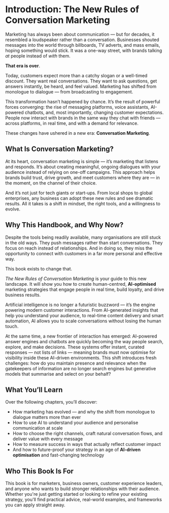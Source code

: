 # Introduction: The New Rules of Conversation Marketing

Marketing has always been about communication — but for decades, it resembled a loudspeaker rather than a conversation. Businesses shouted messages into the world through billboards, TV adverts, and mass emails, hoping something would stick. It was a one-way street, with brands talking *at* people instead of *with* them.

**That era is over**.

Today, customers expect more than a catchy slogan or a well-timed discount. They want real conversations. They want to ask questions, get answers instantly, be heard, and feel valued. Marketing has shifted from monologue to dialogue — from broadcasting to engagement.

This transformation hasn’t happened by chance. It’s the result of powerful forces converging: the rise of messaging platforms, voice assistants, AI-powered chatbots, and, most importantly, changing customer expectations. People now interact with brands in the same way they chat with friends — across platforms, in real time, and with a demand for relevance.

These changes have ushered in a new era: **Conversation Marketing**.

## What Is Conversation Marketing?

At its heart, conversation marketing is simple — it’s marketing that listens and responds. It’s about creating meaningful, ongoing dialogues with your audience instead of relying on one-off campaigns. This approach helps brands build trust, drive growth, and meet customers where they are — in the moment, on the channel of their choice.

And it’s not just for tech giants or start-ups. From local shops to global enterprises, any business can adopt these new rules and see dramatic results. All it takes is a shift in mindset, the right tools, and a willingness to evolve.

## Why This Handbook, and Why Now?

Despite the tools being readily available, many organisations are still stuck in the old ways. They push messages rather than start conversations. They focus on reach instead of relationships. And in doing so, they miss the opportunity to connect with customers in a far more personal and effective way.

This book exists to change that.

*The New Rules of Conversation Marketing* is your guide to this new landscape. It will show you how to create human-centred, **AI-optimised** marketing strategies that engage people in real time, build loyalty, and drive business results.

Artificial intelligence is no longer a futuristic buzzword — it’s the engine powering modern customer interactions. From AI-generated insights that help you understand your audience, to real-time content delivery and smart automation, AI allows you to scale conversations without losing the human touch.

At the same time, a new frontier of interaction has emerged: AI-powered answer engines and chatbots are quickly becoming the way people search, explore, and make decisions. These systems offer instant, curated responses — not lists of links — meaning brands must now optimise for visibility inside these AI-driven environments. This shift introduces fresh challenges: how do you maintain presence and relevance when the gatekeepers of information are no longer search engines but generative models that summarise and select on your behalf?

## What You’ll Learn

Over the following chapters, you’ll discover:

* How marketing has evolved — and why the shift from monologue to dialogue matters more than ever
* How to use AI to understand your audience and personalise communication at scale
* How to choose the right channels, craft natural conversation flows, and deliver value with every message
* How to measure success in ways that actually reflect customer impact
* And how to future-proof your strategy in an age of **AI-driven optimisation** and fast-changing technology

## Who This Book Is For

This book is for marketers, business owners, customer experience leaders, and anyone who wants to build stronger relationships with their audience. Whether you're just getting started or looking to refine your existing strategy, you'll find practical advice, real-world examples, and frameworks you can apply straight away.

